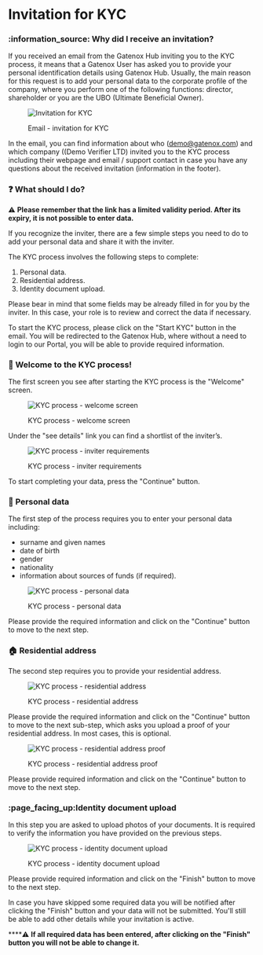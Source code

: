 # Invitation for KYC

### :information\_source: Why did I receive an invitation?

If you received an email from the Gatenox Hub inviting you to the KYC process, it means that a Gatenox User has asked you to provide your personal identification details using Gatenox Hub. Usually, the main reason for this request is to add your personal data to the corporate profile of the company, where you perform one of the following functions: director, shareholder or you are the UBO (Ultimate Beneficial Owner).

<figure><img src="../../.gitbook/assets/email_invitation_KYC.png" alt="Invitation for KYC"><figcaption><p>Email - invitation for KYC</p></figcaption></figure>

In the email, you can find information about who (demo@gatenox.com) and which company ((Demo Verifier LTD) invited you to the KYC process including their webpage and email / support contact in case you have any questions about the received invitation (information in the footer).

### :question: What should I do?

:warning: **Please remember that the link has a limited validity period. After its expiry, it is not possible to enter data.**

If you recognize the inviter, there are a few simple steps you need to do to add your personal data and share it with the inviter.

The KYC process involves the following steps to complete:

1. Personal data.
2. Residential address.
3. Identity document upload.

Please bear in mind that some fields may be already filled in for you by the inviter. In this case, your role is to review and correct the data if necessary.

To start the KYC process, please click on the "Start KYC" button in the email. You will be redirected to the Gatenox Hub, where without a need to login to our Portal, you will be able to provide required information.

### :tada: Welcome to the KYC process!

The first screen you see after starting the KYC process is the "Welcome" screen.&#x20;

<figure><img src="../../.gitbook/assets/Internal_KYC_welcome.png" alt="KYC process - welcome screen"><figcaption><p>KYC process - welcome screen</p></figcaption></figure>

Under the "see details" link you can find a shortlist of the inviter’s.

<figure><img src="../../.gitbook/assets/Internal_KYC_welcome2.png" alt="KYC process - inviter requirements"><figcaption><p>KYC process - inviter requirements</p></figcaption></figure>

To start completing your data, press the "Continue" button.

### :adult: Personal data

The first step of the process requires you to enter your personal data including:

* surname and given names
* date of birth
* gender
* nationality
* information about sources of funds (if required).

<figure><img src="../../.gitbook/assets/Internal_KYC_personal_data.png" alt="KYC process - personal data"><figcaption><p>KYC process - personal data</p></figcaption></figure>

Please provide the required information and click on the "Continue" button to move to the next step.

### :house: Residential address

The second step requires you to provide your residential address.

<figure><img src="../../.gitbook/assets/Internal_KYC_residential_address.png" alt="KYC process - residential address"><figcaption><p>KYC process - residential address</p></figcaption></figure>

Please provide the required information and click on the "Continue" button to move to the next sub-step, which asks you upload a proof of your residential address. In most cases, this is optional.

<figure><img src="../../.gitbook/assets/Internal_KYC_residential_address_proof.png" alt="KYC process - residential address proof"><figcaption><p>KYC process - residential address proof</p></figcaption></figure>

Please provide required information and click on the "Continue" button to move to the next step.

### :page\_facing\_up:Identity document upload

In this step you are asked to upload photos of your documents. It is required to verify the information you have provided on the previous steps.

<figure><img src="../../.gitbook/assets/Internal_KYC_document.png" alt="KYC process - identity document upload"><figcaption><p>KYC process - identity document upload</p></figcaption></figure>

Please provide required information and click on the "Finish" button to move to the next step.

In case you have skipped some required data you will be notified after clicking the "Finish" button and your data will not be submitted. You'll still be able to add other details while your invitation is active.

****:warning: **If all required data has been entered, after clicking on the "Finish" button you will not be able to change it.**
